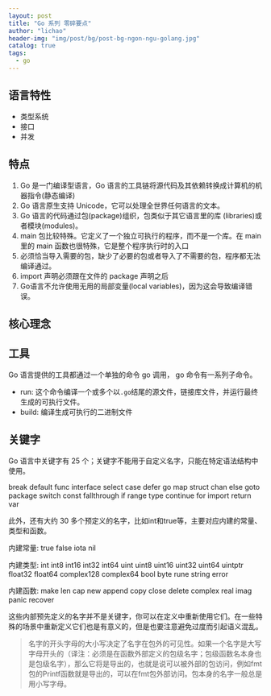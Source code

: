 ```yaml
---
layout: post
title: "Go 系列 零碎要点"
author: "lichao"
header-img: "img/post/bg/post-bg-ngon-ngu-golang.jpg"
catalog: true
tags:
  - go
---
```



## 语言特性
* 类型系统
* 接口
* 并发

## 特点
1. Go 是一门编译型语言，Go 语言的工具链将源代码及其依赖转换成计算机的机器指令(静态编译)
2. Go 语言原生支持 Unicode，它可以处理全世界任何语言的文本。
3. Go 语言的代码通过包(package)组织，包类似于其它语言里的库 (libraries)或者模块(modules)。
4. main 包比较特殊。它定义了一个独立可执行的程序，而不是一个库。在 main 里的 main 函数也很特殊，它是整个程序执行时的入口
5. 必须恰当导入需要的包，缺少了必要的包或者导入了不需要的包，程序都无法编译通过。
6. import 声明必须跟在文件的 package 声明之后
7. Go语言不允许使用无用的局部变量(local variables)，因为这会导致编译错误。
## 核心理念

## 工具
Go 语言提供的工具都通过一个单独的命令 go 调用， go 命令有一系列子命令。
* run: 这个命令编译一个或多个以```.go```结尾的源文件，链接库文件，并运行最终生成的可执行文件。
* build: 编译生成可执行的二进制文件


## 关键字
Go 语言中关键字有 25 个；关键字不能用于自定义名字，只能在特定语法结构中使用。


break      default       func     interface   select
case       defer         go       map         struct
chan       else          goto     package     switch
const      fallthrough   if       range       type
continue   for           import   return      var

此外，还有大约 30 多个预定义的名字，比如int和true等，主要对应内建的常量、类型和函数。

内建常量: true false iota nil

内建类型: int int8 int16 int32 int64
          uint uint8 uint16 uint32 uint64 uintptr
          float32 float64 complex128 complex64
          bool byte rune string error

内建函数: make len cap new append copy close delete
          complex real imag
          panic recover

这些内部预先定义的名字并不是关键字，你可以在定义中重新使用它们。在一些特殊的场景中重新定义它们也是有意义的，但是也要注意避免过度而引起语义混乱。

> 名字的开头字母的大小写决定了名字在包外的可见性。如果一个名字是大写字母开头的（译注：必须是在函数外部定义的包级名字；包级函数名本身也是包级名字），那么它将是导出的，也就是说可以被外部的包访问，例如fmt包的Printf函数就是导出的，可以在fmt包外部访问。包本身的名字一般总是用小写字母。
